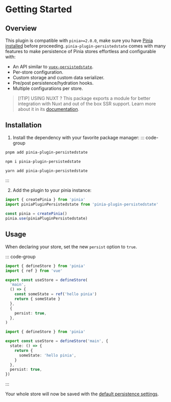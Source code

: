 # Getting Started

## Overview

This plugin is compatible with `pinia>=2.0.0`, make sure you have [Pinia installed](https://pinia.vuejs.org/getting-started.html) before proceeding. `pinia-plugin-persistedstate` comes with many features to make persistence of Pinia stores effortless and configurable with:

- An API similar to [`vuex-persistedstate`](https://github.com/robinvdvleuten/vuex-persistedstate).
- Per-store configuration.
- Custom storage and custom data serializer.
- Pre/post persistence/hydration hooks.
- Multiple configurations per store.

> [!TIP] USING NUXT ?
> This package exports a module for better integration with Nuxt and out of the box SSR support. Learn more about it in its [documentation](/frameworks/nuxt).

## Installation

1. Install the dependency with your favorite package manager:
  ::: code-group
  ```sh [pnpm]
  pnpm add pinia-plugin-persistedstate
  ```
  ```sh [npm]
  npm i pinia-plugin-persistedstate
  ```
  ```sh [yarn]
  yarn add pinia-plugin-persistedstate
  ```
  :::

2. Add the plugin to your pinia instance:
```ts
import { createPinia } from 'pinia'
import piniaPluginPersistedstate from 'pinia-plugin-persistedstate'

const pinia = createPinia()
pinia.use(piniaPluginPersistedstate)
```

## Usage

When declaring your store, set the new `persist` option to `true`.

::: code-group
```ts [setup syntax]
import { defineStore } from 'pinia'
import { ref } from 'vue'

export const useStore = defineStore(
  'main',
  () => {
    const someState = ref('hello pinia')
    return { someState }
  },
  {
    persist: true,
  },
)
```
```ts [option syntax]
import { defineStore } from 'pinia'

export const useStore = defineStore('main', {
  state: () => {
    return {
      someState: 'hello pinia',
    }
  },
  persist: true,
})
```
:::

Your whole store will now be saved with the [default persistence settings](/guide/config).
